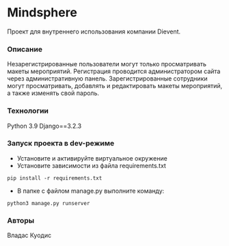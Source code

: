 # Mindsphere
Проект для внутреннего использования компании Dievent.

### Описание
Незарегистрированные пользователи могут только просматривать макеты мероприятий. Регистрация проводится администратором сайта через административную панель. Зарегистрированные сотрудники могут просматривать, добавлять и редактировать макеты мероприятий, а также изменять свой пароль.

### Технологии
Python 3.9
Django==3.2.3
### Запуск проекта в dev-режиме
- Установите и активируйте виртуальное окружение
- Установите зависимости из файла requirements.txt
```
pip install -r requirements.txt
``` 
- В папке с файлом manage.py выполните команду:
```
python3 manage.py runserver
```
### Авторы
Владас Куодис

